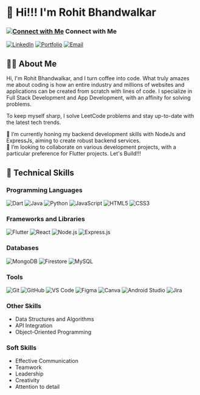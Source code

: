 # 👋 Hi!!! I'm Rohit Bhandwalkar

### [![Connect with Me](https://img.shields.io/badge/Connect%20with%20Me-555?style=for-the-badge&logo=connect)](https://example.com) Connect with Me
[![LinkedIn](https://img.shields.io/badge/LinkedIn-0077B5?style=for-the-badge&logo=linkedin&logoColor=white)](https://www.linkedin.com/in/rohit-bhandwalkar/) [![Portfolio](https://img.shields.io/badge/Portfolio-FF5733?style=for-the-badge)](https://rohitbb3010.vercel.app/) [![Email](https://img.shields.io/badge/Email-D14836?style=for-the-badge&logo=gmail&logoColor=white)](mailto:rohitb.bhandwalkar@gmail.com)


## 👩‍💻 About Me
Hi, I'm Rohit Bhandwalkar, and I turn coffee into code. What truly amazes me about coding is how an entire industry and millions of websites and applications can be created from scratch with lines of code. I specialize in Full Stack Development and App Development, with an affinity for solving problems.

To keep myself sharp, I solve LeetCode problems and stay up-to-date with the latest tech trends.

🌱 I’m currently honing my backend development skills with NodeJs and ExpressJs, aiming to create robust backend services.<br>
👯 I’m looking to collaborate on various development projects, with a particular preference for Flutter projects. Let's Build!!!


## 🚀 Technical Skills

### Programming Languages
![Dart](https://img.shields.io/badge/Dart-0175C2?style=for-the-badge&logo=dart&logoColor=white)
![Java](https://img.shields.io/badge/Java-007396?style=for-the-badge&logo=java&logoColor=white)
![Python](https://img.shields.io/badge/Python-3776AB?style=for-the-badge&logo=python&logoColor=white)
![JavaScript](https://img.shields.io/badge/JavaScript-F7DF1E?style=for-the-badge&logo=javascript&logoColor=black)
![HTML5](https://img.shields.io/badge/HTML5-E34F26?style=for-the-badge&logo=html5&logoColor=white)
![CSS3](https://img.shields.io/badge/CSS3-1572B6?style=for-the-badge&logo=css3&logoColor=white)

### Frameworks and Libraries
![Flutter](https://img.shields.io/badge/Flutter-02569B?style=for-the-badge&logo=flutter&logoColor=white)
![React](https://img.shields.io/badge/React-20232A?style=for-the-badge&logo=react&logoColor=61DAFB)
![Node.js](https://img.shields.io/badge/Node.js-339933?style=for-the-badge&logo=nodedotjs&logoColor=white)
![Express.js](https://img.shields.io/badge/Express.js-000000?style=for-the-badge&logo=express&logoColor=white)

### Databases
![MongoDB](https://img.shields.io/badge/MongoDB-47A248?style=for-the-badge&logo=mongodb&logoColor=white)
![Firestore](https://img.shields.io/badge/Firestore-FFCA28?style=for-the-badge&logo=firebase&logoColor=black)
![MySQL](https://img.shields.io/badge/MySQL-4479A1?style=for-the-badge&logo=mysql&logoColor=white)

### Tools
![Git](https://img.shields.io/badge/Git-F05032?style=for-the-badge&logo=git&logoColor=white)
![GitHub](https://img.shields.io/badge/GitHub-181717?style=for-the-badge&logo=github&logoColor=white)
![VS Code](https://img.shields.io/badge/VS%20Code-007ACC?style=for-the-badge&logo=visual-studio-code&logoColor=white)
![Figma](https://img.shields.io/badge/Figma-F24E1E?style=for-the-badge&logo=figma&logoColor=white)
![Canva](https://img.shields.io/badge/Canva-00C4CC?style=for-the-badge&logo=canva&logoColor=white)
![Android Studio](https://img.shields.io/badge/Android%20Studio-3DDC84?style=for-the-badge&logo=android-studio&logoColor=white)
![Jira](https://img.shields.io/badge/Jira-0052CC?style=for-the-badge&logo=jira&logoColor=white)

### Other Skills
- Data Structures and Algorithms
- API Integration
- Object-Oriented Programming

### Soft Skills
- Effective Communication
- Teamwork
- Leadership
- Creativity
- Attention to detail
